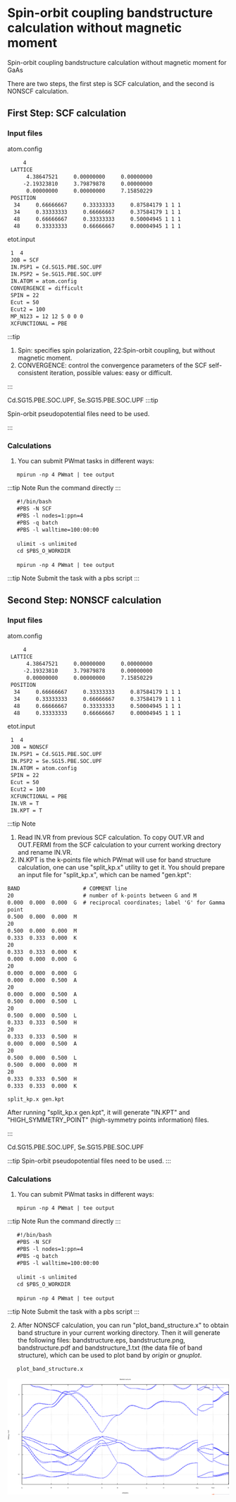 # Spin-orbit coupling bandstructure calculation without magnetic moment

Spin-orbit coupling bandstructure calculation without magnetic moment for GaAs

There are two steps, the first step is SCF calculation, and the second is NONSCF calculation.

## First Step: SCF calculation

### Input files

atom.config

```dotnetcli
     4
 LATTICE
      4.38647521     0.00000000     0.00000000
     -2.19323810     3.79879878     0.00000000
      0.00000000     0.00000000     7.15850229
 POSITION
  34     0.66666667     0.33333333     0.87584179 1 1 1
  34     0.33333333     0.66666667     0.37584179 1 1 1
  48     0.66666667     0.33333333     0.50004945 1 1 1
  48     0.33333333     0.66666667     0.00004945 1 1 1
```

etot.input

```dotnetcli
 1  4
 JOB = SCF
 IN.PSP1 = Cd.SG15.PBE.SOC.UPF
 IN.PSP2 = Se.SG15.PBE.SOC.UPF
 IN.ATOM = atom.config
 CONVERGENCE = difficult
 SPIN = 22
 Ecut = 50
 Ecut2 = 100
 MP_N123 = 12 12 5 0 0 0
 XCFUNCTIONAL = PBE
```

:::tip

1.  Spin: specifies spin polarization, 22:Spin-orbit coupling, but without magnetic moment.
2.  CONVERGENCE: control the convergence parameters of the SCF self-consistent iteration, possible values: easy or difficult.

:::

Cd.SG15.PBE.SOC.UPF, Se.SG15.PBE.SOC.UPF
:::tip

Spin-orbit pseudopotential files need to be used.

:::

### Calculations

1. You can submit PWmat tasks in different ways:

```dotnetcli
   mpirun -np 4 PWmat | tee output
```

:::tip Note
Run the command directly
:::

```dotnetcli
   #!/bin/bash
   #PBS -N SCF
   #PBS -l nodes=1:ppn=4
   #PBS -q batch
   #PBS -l walltime=100:00:00

   ulimit -s unlimited
   cd $PBS_O_WORKDIR

   mpirun -np 4 PWmat | tee output
```

:::tip Note
Submit the task with a pbs script
:::

## Second Step: NONSCF calculation

### Input files

atom.config

```dotnetcli
     4
 LATTICE
      4.38647521     0.00000000     0.00000000
     -2.19323810     3.79879878     0.00000000
      0.00000000     0.00000000     7.15850229
 POSITION
  34     0.66666667     0.33333333     0.87584179 1 1 1
  34     0.33333333     0.66666667     0.37584179 1 1 1
  48     0.66666667     0.33333333     0.50004945 1 1 1
  48     0.33333333     0.66666667     0.00004945 1 1 1
```

etot.input

```dotnetcli
 1  4
 JOB = NONSCF
 IN.PSP1 = Cd.SG15.PBE.SOC.UPF
 IN.PSP2 = Se.SG15.PBE.SOC.UPF
 IN.ATOM = atom.config
 SPIN = 22
 Ecut = 50
 Ecut2 = 100
 XCFUNCTIONAL = PBE
 IN.VR = T
 IN.KPT = T
```

:::tip Note

1.  Read IN.VR from previous SCF calculation. To copy OUT.VR and OUT.FERMI from the SCF calculation to your current working drectory and rename IN.VR.
2.  IN.KPT is the k-points file which PWmat will use for band structure calculation, one can use "split_kp.x" utility to get it. You should prepare an input file for "split_kp.x", which can be named "gen.kpt":

```dotnetcli
BAND                    # COMMENT line
20                      # number of k-points between G and M
0.000  0.000  0.000  G  # reciprocal coordinates; label 'G' for Gamma point
0.500  0.000  0.000  M
20
0.500  0.000  0.000  M
0.333  0.333  0.000  K
20
0.333  0.333  0.000  K
0.000  0.000  0.000  G
20
0.000  0.000  0.000  G
0.000  0.000  0.500  A
20
0.000  0.000  0.500  A
0.500  0.000  0.500  L
20
0.500  0.000  0.500  L
0.333  0.333  0.500  H
20
0.333  0.333  0.500  H
0.000  0.000  0.500  A
20
0.500  0.000  0.500  L
0.500  0.000  0.000  M
20
0.333  0.333  0.500  H
0.333  0.333  0.000  K
```

```dotnetcli
split_kp.x gen.kpt
```

After running "split_kp.x gen.kpt", it will generate "IN.KPT" and "HIGH_SYMMETRY_POINT" (high-symmetry points information) files.

:::

Cd.SG15.PBE.SOC.UPF, Se.SG15.PBE.SOC.UPF

:::tip
Spin-orbit pseudopotential files need to be used.
:::

### Calculations

1. You can submit PWmat tasks in different ways:

```dotnetcli
   mpirun -np 4 PWmat | tee output
```

:::tip Note
Run the command directly
:::

```dotnetcli
   #!/bin/bash
   #PBS -N SCF
   #PBS -l nodes=1:ppn=4
   #PBS -q batch
   #PBS -l walltime=100:00:00

   ulimit -s unlimited
   cd $PBS_O_WORKDIR

   mpirun -np 4 PWmat | tee output
```

:::tip Note
Submit the task with a pbs script
:::

2. After NONSCF calculation, you can run "plot_band_structure.x" to obtain band structure in your current working directory. Then it will generate the following files: bandstructure.eps, bandstructure.png, bandstructure.pdf and bandstructure_1.txt (the data
file of band structure), which can be used to plot band by  *origin* or *gnuplot*. 

```dotnetcli
   plot_band_structure.x
```

![pictures](../image/bandstructure_CdSe_SOC.png)